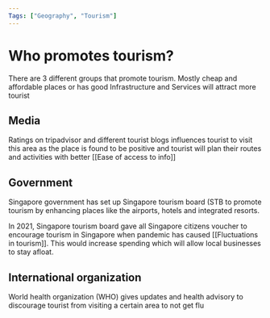 ```yaml
---
Tags: ["Geography", "Tourism"]
---
```

# Who promotes tourism?
There are 3 different groups that promote tourism. Mostly cheap and affordable places or has good Infrastructure and Services will attract more tourist
## Media
Ratings on tripadvisor and different tourist blogs influences tourist to visit this area as the place is found to be positive and tourist will plan their routes and activities with better [[Ease of access to info]] 

## Government
Singapore government has set up Singapore tourism board (STB to promote tourism by enhancing places like the airports, hotels and integrated resorts.

In 2021, Singapore tourism board gave all Singapore citizens voucher to encourage tourism in Singapore when pandemic has caused [[Fluctuations in tourism]]. This would increase spending which will allow local businesses to stay afloat.

## International organization
World health organization (WHO) gives updates and health advisory to discourage tourist from visiting a certain area to not get flu

